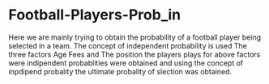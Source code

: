 # Football-Players-Prob_in
Here we are mainly trying to obtain the probability of a football player being selected in a team. The concept of independent probability is used 
The three factors
Age
Fees and
The position the players plays for
above factors were indipendent probablities were obtained and using the concept of inpdipend probality the ultimate probality of slection was obtained. 
